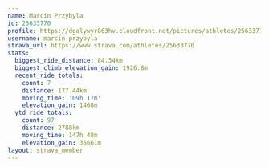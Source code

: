 ```yaml
---
name: Marcin Przybyla
id: 25633770
profile: https://dgalywyr863hv.cloudfront.net/pictures/athletes/25633770/12947173/2/large.jpg
username: marcin-przybyla
strava_url: https://www.strava.com/athletes/25633770
stats:
  biggest_ride_distance: 84.34km
  biggest_climb_elevation_gain: 1926.8m
  recent_ride_totals:
    count: 7
    distance: 177.44km
    moving_time: '09h 17m'
    elevation_gain: 1468m
  ytd_ride_totals:
    count: 97
    distance: 2788km
    moving_time: 147h 48m
    elevation_gain: 35661m
layout: strava_member
--- 
```

